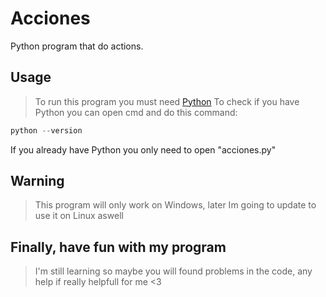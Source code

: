 # Acciones

Python program that do actions.

## Usage
> To run this program you must need [Python](https://www.python.org/downloads/)
To check if you have Python you can open cmd and do this command:
```py
python --version
```
If you already have Python you only need to open "acciones.py"

## Warning
> This program will only work on Windows, later Im going to update to use it on Linux aswell

## Finally, have fun with my program
> I'm still learning so maybe you will found problems in the code, any help if really helpfull for me <3
